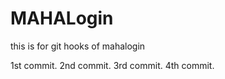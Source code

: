 # MAHALogin
this is for git hooks  of mahalogin


1st commit.
2nd commit.
3rd commit.
4th commit.






